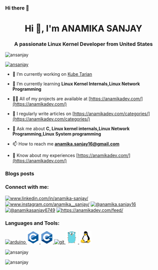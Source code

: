 ### Hi there 👋
<h1 align="center">Hi 👋, I'm ANAMIKA SANJAY</h1>
<h3 align="center">A passionate Linux Kernel Developer from United States</h3>

<p align="left"> <img src="https://komarev.com/ghpvc/?username=ansanjay&label=Profile%20views&color=0e75b6&style=flat" alt="ansanjay" /> </p>

<p align="left"> <a href="https://github.com/ryo-ma/github-profile-trophy"><img src="https://github-profile-trophy.vercel.app/?username=ansanjay" alt="ansanjay" /></a> </p>

- 🔭 I’m currently working on [Kube Tarian](https://github.com/kube-tarian)

- 🌱 I’m currently learning **Linux Kernel Internals,Linux Network Programming**

- 👨‍💻 All of my projects are available at [https://anamikadev.com/](https://anamikadev.com/)

- 📝 I regularly write articles on [https://anamikadev.com/categories/](https://anamikadev.com/categories/)

- 💬 Ask me about **C, Linux kernel internals,Linux Network Programming,Linux System programming**

- 📫 How to reach me **anamika.sanjay16@gmail.com**

- 📄 Know about my experiences [https://anamikadev.com/](https://anamikadev.com/)

### Blogs posts
<!-- BLOG-POST-LIST:START -->
<!-- BLOG-POST-LIST:END -->

<h3 align="left">Connect with me:</h3>
<p align="left">
<a href="https://linkedin.com/in/anamika-sanjay/" target="blank"><img align="center" src="https://raw.githubusercontent.com/rahuldkjain/github-profile-readme-generator/master/src/images/icons/Social/linked-in-alt.svg" alt="www.linkedin.com/in/anamika-sanjay/" height="30" width="40" /></a>
<a href="https://instagram.com/anamika__sanjay/" target="blank"><img align="center" src="https://raw.githubusercontent.com/rahuldkjain/github-profile-readme-generator/master/src/images/icons/Social/instagram.svg" alt="www.instagram.com/anamika__sanjay/" height="30" width="40" /></a>
<a href="https://medium.com/@anamika.sanjay16" target="blank"><img align="center" src="https://raw.githubusercontent.com/rahuldkjain/github-profile-readme-generator/master/src/images/icons/Social/medium.svg" alt="@anamika.sanjay16" height="30" width="40" /></a>
<a href="https://www.youtube.com/c/UCOjhpEJay8rnpdhW_aOaYiQ" target="blank"><img align="center" src="https://raw.githubusercontent.com/rahuldkjain/github-profile-readme-generator/master/src/images/icons/Social/youtube.svg" alt="@anamikasanjay6749" height="30" width="40" /></a>
<a href="/https://anamikadev.com/feed/" target="blank"><img align="center" src="https://raw.githubusercontent.com/rahuldkjain/github-profile-readme-generator/master/src/images/icons/Social/rss.svg" alt="https://anamikadev.com/feed/" height="30" width="40" /></a>
</p>

<h3 align="left">Languages and Tools:</h3>
<p align="left"> <a href="https://www.arduino.cc/" target="_blank" rel="noreferrer"> <img src="https://cdn.worldvectorlogo.com/logos/arduino-1.svg" alt="arduino" width="40" height="40"/> </a> <a href="https://www.cprogramming.com/" target="_blank" rel="noreferrer"> <img src="https://raw.githubusercontent.com/devicons/devicon/master/icons/c/c-original.svg" alt="c" width="40" height="40"/> </a> <a href="https://www.w3schools.com/cpp/" target="_blank" rel="noreferrer"> <img src="https://raw.githubusercontent.com/devicons/devicon/master/icons/cplusplus/cplusplus-original.svg" alt="cplusplus" width="40" height="40"/> </a> <a href="https://git-scm.com/" target="_blank" rel="noreferrer"> <img src="https://www.vectorlogo.zone/logos/git-scm/git-scm-icon.svg" alt="git" width="40" height="40"/> </a> <a href="https://golang.org" target="_blank" rel="noreferrer"> <img src="https://raw.githubusercontent.com/devicons/devicon/master/icons/go/go-original.svg" alt="go" width="40" height="40"/> </a> <a href="https://www.linux.org/" target="_blank" rel="noreferrer"> <img src="https://raw.githubusercontent.com/devicons/devicon/master/icons/linux/linux-original.svg" alt="linux" width="40" height="40"/> </a> </p>

<p><img align="center" src="https://github-readme-stats.vercel.app/api/top-langs?username=ansanjay&show_icons=true&locale=en&layout=compact" alt="ansanjay" /></p>

<p><img align="center" src="https://github-readme-streak-stats.herokuapp.com/?user=ansanjay&" alt="ansanjay" /></p>
